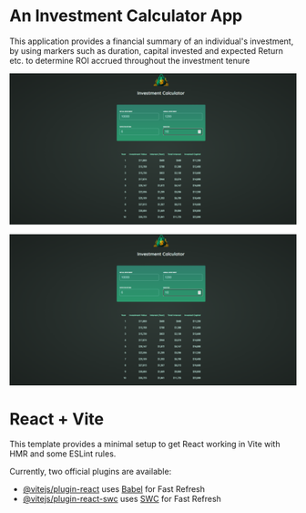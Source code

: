 # An Investment Calculator App
This application provides a financial summary of an individual's investment, by using markers such as duration, capital invested and expected Return etc. to determine ROI accrued throughout the investment tenure

![investment calculator](src/assets/ic.png)

![investment calculator](src/assets/ic.png)



# React + Vite
This template provides a minimal setup to get React working in Vite with HMR and some ESLint rules.

Currently, two official plugins are available:

- [@vitejs/plugin-react](https://github.com/vitejs/vite-plugin-react/blob/main/packages/plugin-react/README.md) uses [Babel](https://babeljs.io/) for Fast Refresh
- [@vitejs/plugin-react-swc](https://github.com/vitejs/vite-plugin-react-swc) uses [SWC](https://swc.rs/) for Fast Refresh
